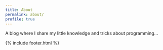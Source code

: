 ```yaml
---
title: About
permalink: about/
profile: true
---
```


A blog where I share my little knowledge and tricks about programming...

{% include footer.html %}
